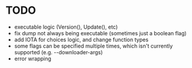 # TODO

- executable logic (Version(), Update(), etc)
- fix dump not always being executable (sometimes just a boolean flag)
- add IOTA for choices logic, and change function types
- some flags can be specified multiple times, which isn't currently supported (e.g. --downloader-args)
- error wrapping
